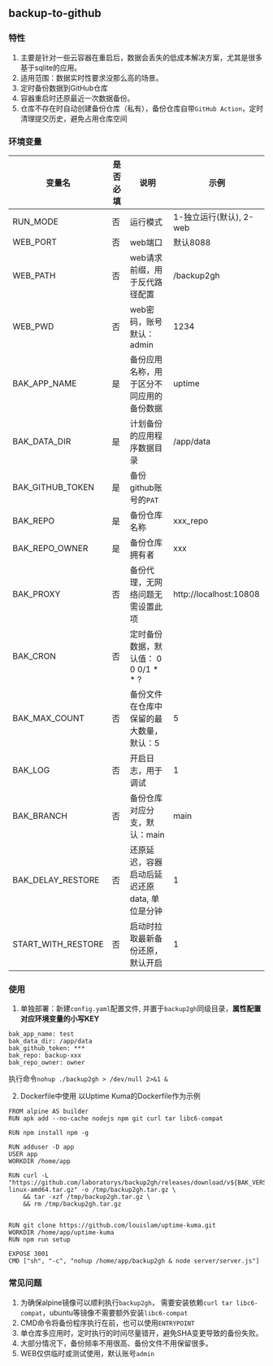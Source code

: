 ## backup-to-github
### 特性
1. 主要是针对一些云容器在重启后，数据会丢失的低成本解决方案，尤其是很多基于sqlite的应用。
2. 适用范围：数据实时性要求没那么高的场景。
3. 定时备份数据到GitHub仓库
4. 容器重启时还原最近一次数据备份。
5. 仓库不存在时自动创建备份仓库（私有），备份仓库自带`GitHub Action`，定时清理提交历史，避免占用仓库空间
### 环境变量
| 变量名               | 是否必填 | 说明                         | 示例                     |
|-------------------|------|----------------------------|------------------------|
| RUN_MODE          | 否    | 运行模式                       | 1-独立运行(默认), 2-web      |
| WEB_PORT          | 否    | web端口                      | 默认8088                 |
| WEB_PATH           | 否    | web请求前缀，用于反代路径配置           | /backup2gh             |
| WEB_PWD           | 否    | web密码，账号默认：admin           | 1234                   |
| BAK_APP_NAME      | 是    | 备份应用名称，用于区分不同应用的备份数据       | uptime                 |
| BAK_DATA_DIR      | 是    | 计划备份的应用程序数据目录              | /app/data              |
| BAK_GITHUB_TOKEN  | 是    | 备份github账号的`PAT`           |                        |
| BAK_REPO          | 是    | 备份仓库名称                     | xxx_repo               |
| BAK_REPO_OWNER    | 是    | 备份仓库拥有者                    | xxx                    |
| BAK_PROXY         | 否    | 备份代理，无网络问题无需设置此项           | http://localhost:10808 |
| BAK_CRON          | 否    | 定时备份数据，默认值：  0 0 0/1 * * ? |                        |
| BAK_MAX_COUNT     | 否    | 备份文件在仓库中保留的最大数量，默认：5       | 5                      |
| BAK_LOG           | 否    | 开启日志，用于调试                  | 1                      |
| BAK_BRANCH        | 否    | 备份仓库对应分支，默认：main           | main                   |
| BAK_DELAY_RESTORE | 否    | 还原延迟，容器启动后延迟还原data, 单位是分钟  | 1                      |
| START_WITH_RESTORE | 否    | 启动时拉取最新备份还原，默认开启           | 1                      |
### 使用
1. 单独部署：新建`config.yaml`配置文件, 并置于`backup2gh`同级目录，**属性配置对应环境变量的小写KEY**
```
bak_app_name: test
bak_data_dir: /app/data
bak_github_token: ***
bak_repo: backup-xxx
bak_repo_owner: owner
```
执行命令`nohup ./backup2gh > /dev/null 2>&1 &`

2. Dockerfile中使用
以Uptime Kuma的Dockerfile作为示例
```
FROM alpine AS builder
RUN apk add --no-cache nodejs npm git curl tar libc6-compat

RUN npm install npm -g

RUN adduser -D app
USER app
WORKDIR /home/app

RUN curl -L "https://github.com/laboratorys/backup2gh/releases/download/v${BAK_VERSION}/backup2gh-linux-amd64.tar.gz" -o /tmp/backup2gh.tar.gz \
    && tar -xzf /tmp/backup2gh.tar.gz \
    && rm /tmp/backup2gh.tar.gz


RUN git clone https://github.com/louislam/uptime-kuma.git
WORKDIR /home/app/uptime-kuma
RUN npm run setup

EXPOSE 3001
CMD ["sh", "-c", "nohup /home/app/backup2gh & node server/server.js"]
```
### 常见问题
1. 为确保alpine镜像可以顺利执行`backup2gh`， 需要安装依赖`curl tar libc6-compat`，ubuntu等镜像不需要额外安装`libc6-compat`
2. CMD命令将备份程序执行在前，也可以使用`ENTRYPOINT`
3. 单仓库多应用时，定时执行的时间尽量错开，避免SHA变更导致的备份失败。
4. 大部分情况下，备份频率不用很高、备份文件不用保留很多。
5. WEB仅供临时或测试使用，默认账号`admin`
